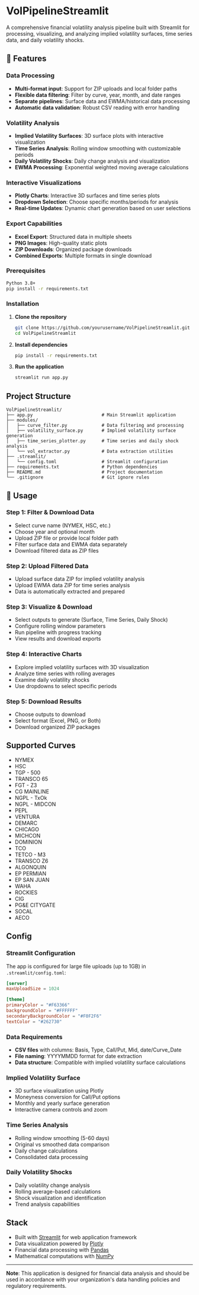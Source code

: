 # VolPipelineStreamlit

A comprehensive financial volatility analysis pipeline built with Streamlit for processing, visualizing, and analyzing implied volatility surfaces, time series data, and daily volatility shocks.

## 🌟 Features

### **Data Processing**
- **Multi-format input**: Support for ZIP uploads and local folder paths
- **Flexible data filtering**: Filter by curve, year, month, and date ranges
- **Separate pipelines**: Surface data and EWMA/historical data processing
- **Automatic data validation**: Robust CSV reading with error handling

### **Volatility Analysis**
- **Implied Volatility Surfaces**: 3D surface plots with interactive visualization
- **Time Series Analysis**: Rolling window smoothing with customizable periods
- **Daily Volatility Shocks**: Daily change analysis and visualization
- **EWMA Processing**: Exponential weighted moving average calculations

### **Interactive Visualizations**
- **Plotly Charts**: Interactive 3D surfaces and time series plots
- **Dropdown Selection**: Choose specific months/periods for analysis
- **Real-time Updates**: Dynamic chart generation based on user selections

### **Export Capabilities**
- **Excel Export**: Structured data in multiple sheets
- **PNG Images**: High-quality static plots
- **ZIP Downloads**: Organized package downloads
- **Combined Exports**: Multiple formats in single download


### **Prerequisites**
```bash
Python 3.8+
pip install -r requirements.txt
```

### **Installation**
1. **Clone the repository**
   ```bash
   git clone https://github.com/yourusername/VolPipelineStreamlit.git
   cd VolPipelineStreamlit
   ```

2. **Install dependencies**
   ```bash
   pip install -r requirements.txt
   ```

3. **Run the application**
   ```bash
   streamlit run app.py
   ```

## Project Structure

```
VolPipelineStreamlit/
├── app.py                          # Main Streamlit application
├── modules/
│   ├── curve_filter.py             # Data filtering and processing
│   ├── volatility_surface.py       # Implied volatility surface generation
│   ├── time_series_plotter.py      # Time series and daily shock analysis
│   └── vol_extractor.py            # Data extraction utilities
├── .streamlit/
│   └── config.toml                 # Streamlit configuration
├── requirements.txt                # Python dependencies
├── README.md                       # Project documentation
└── .gitignore                      # Git ignore rules
```

## 🔧 Usage

### **Step 1: Filter & Download Data**
- Select curve name (NYMEX, HSC, etc.)
- Choose year and optional month
- Upload ZIP file or provide local folder path
- Filter surface data and EWMA data separately
- Download filtered data as ZIP files

### **Step 2: Upload Filtered Data**
- Upload surface data ZIP for implied volatility analysis
- Upload EWMA data ZIP for time series analysis
- Data is automatically extracted and prepared

### **Step 3: Visualize & Download**
- Select outputs to generate (Surface, Time Series, Daily Shock)
- Configure rolling window parameters
- Run pipeline with progress tracking
- View results and download exports

### **Step 4: Interactive Charts**
- Explore implied volatility surfaces with 3D visualization
- Analyze time series with rolling averages
- Examine daily volatility shocks
- Use dropdowns to select specific periods

### **Step 5: Download Results**
- Choose outputs to download
- Select format (Excel, PNG, or Both)
- Download organized ZIP packages

## Supported Curves

- NYMEX
- HSC
- TGP - 500
- TRANSCO 65
- FGT - Z3
- CG MAINLINE
- NGPL - TxOk
- NGPL - MIDCON
- PEPL
- VENTURA
- DEMARC
- CHICAGO
- MICHCON
- DOMINION
- TCO
- TETCO - M3
- TRANSCO Z6
- ALGONQUIN
- EP PERMIAN
- EP SAN JUAN
- WAHA
- ROCKIES
- CIG
- PG&E CITYGATE
- SOCAL
- AECO

## Config

### **Streamlit Configuration**
The app is configured for large file uploads (up to 1GB) in `.streamlit/config.toml`:

```toml
[server]
maxUploadSize = 1024

[theme]
primaryColor = "#F63366"
backgroundColor = "#FFFFFF"
secondaryBackgroundColor = "#F0F2F6"
textColor = "#262730"
```

### **Data Requirements**
- **CSV files** with columns: Basis, Type, Call/Put, Mid, date/Curve_Date
- **File naming**: YYYYMMDD format for date extraction
- **Data structure**: Compatible with implied volatility surface calculations

### **Implied Volatility Surface**
- 3D surface visualization using Plotly
- Moneyness conversion for Call/Put options
- Monthly and yearly surface generation
- Interactive camera controls and zoom

### **Time Series Analysis**
- Rolling window smoothing (5-60 days)
- Original vs smoothed data comparison
- Daily change calculations
- Consolidated data processing

### **Daily Volatility Shocks**
- Daily volatility change analysis
- Rolling average-based calculations
- Shock visualization and identification
- Trend analysis capabilities

## Stack

- Built with [Streamlit](https://streamlit.io/) for web application framework
- Data visualization powered by [Plotly](https://plotly.com/)
- Financial data processing with [Pandas](https://pandas.pydata.org/)
- Mathematical computations with [NumPy](https://numpy.org/)

---

**Note**: This application is designed for financial data analysis and should be used in accordance with your organization's data handling policies and regulatory requirements. 
